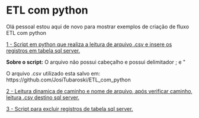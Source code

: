 # ETL com python

Olá pessoal estou aqui de novo para mostrar exemplos de criação de fluxo ETL com python

<div> 
<p><a href="https://github.com/JosiTubaroski/ETL_com_python/blob/main/ETL_Clientes.py">1 - Script em python que realiza a leitura de arquivo .csv e insere os registros em tabela sql server.</a></p>
</div> 

<p><b>Sobre o script:</b> O arquivo não possui cabeçalho e possui delimitador ; e " </p>
O arquivo .csv utilizado esta salvo em: https://github.com/JosiTubaroski/ETL_com_python

<div> 
<p></p>   
<p><a href="https://github.com/JosiTubaroski/ETL_com_python/blob/main/02_Lendo_Diretorio_ArquivoDinamico.py">2 - Leitura dinamica de caminho e nome de arquivo, após verificar caminho, leitura .csv destino sql server.</a></p>
</div> 

<div> 
<p></p>   
<p><a href="https://github.com/JosiTubaroski/ETL_com_python/blob/main/02_Lendo_Diretorio_ArquivoDinamico.py">3 - Script para excluir registros de tabela sql server.</a></p>
</div> 
